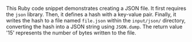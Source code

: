 This Ruby code snippet demonstrates creating a JSON file. It first requires the `json` library. Then, it defines a hash with a key-value pair. Finally, it writes the hash to a file named `file.json` within the `input/json/` directory, converting the hash into a JSON string using `JSON.dump`. The return value '15' represents the number of bytes written to the file.